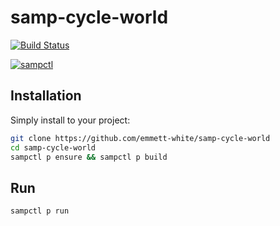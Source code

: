 # samp-cycle-world

[![Build Status](https://app.travis-ci.com/emmett-white/samp-cycle-world.svg?branch=main)](https://app.travis-ci.com/emmett-white/samp-cycle-world)

[![sampctl](https://img.shields.io/badge/sampctl-samp--cycle--world-2f2f2f.svg?style=for-the-badge)](https://github.com/emmett-white/samp-cycle-world)

## Installation

Simply install to your project:

```bash
git clone https://github.com/emmett-white/samp-cycle-world
cd samp-cycle-world
sampctl p ensure && sampctl p build
```

## Run

```bash
sampctl p run
```